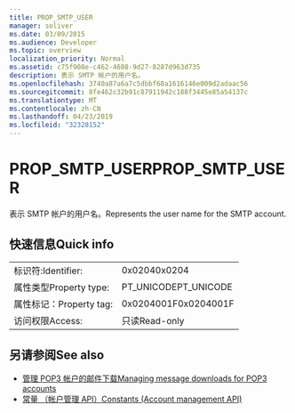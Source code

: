```yaml
---
title: PROP_SMTP_USER
manager: soliver
ms.date: 03/09/2015
ms.audience: Developer
ms.topic: overview
localization_priority: Normal
ms.assetid: c75f908e-c462-4608-9d27-8287d963d735
description: 表示 SMTP 帐户的用户名。
ms.openlocfilehash: 3740a87a6a7c5dbbf68a1616146e009d2adaac56
ms.sourcegitcommit: 8fe462c32b91c87911942c188f3445e85a54137c
ms.translationtype: MT
ms.contentlocale: zh-CN
ms.lasthandoff: 04/23/2019
ms.locfileid: "32328152"
---
```

# <a name="propsmtpuser"></a><span data-ttu-id="3bb51-103">PROP_SMTP_USER</span><span class="sxs-lookup"><span data-stu-id="3bb51-103">PROP_SMTP_USER</span></span>

<span data-ttu-id="3bb51-104">表示 SMTP 帐户的用户名。</span><span class="sxs-lookup"><span data-stu-id="3bb51-104">Represents the user name for the SMTP account.</span></span>
  
## <a name="quick-info"></a><span data-ttu-id="3bb51-105">快速信息</span><span class="sxs-lookup"><span data-stu-id="3bb51-105">Quick info</span></span>

|||
|:-----|:-----|
|<span data-ttu-id="3bb51-106">标识符:</span><span class="sxs-lookup"><span data-stu-id="3bb51-106">Identifier:</span></span>  <br/> |<span data-ttu-id="3bb51-107">0x0204</span><span class="sxs-lookup"><span data-stu-id="3bb51-107">0x0204</span></span>  <br/> |
|<span data-ttu-id="3bb51-108">属性类型</span><span class="sxs-lookup"><span data-stu-id="3bb51-108">Property type:</span></span>  <br/> |<span data-ttu-id="3bb51-109">PT_UNICODE</span><span class="sxs-lookup"><span data-stu-id="3bb51-109">PT_UNICODE</span></span>  <br/> |
|<span data-ttu-id="3bb51-110">属性标记：</span><span class="sxs-lookup"><span data-stu-id="3bb51-110">Property tag:</span></span>  <br/> |<span data-ttu-id="3bb51-111">0x0204001F</span><span class="sxs-lookup"><span data-stu-id="3bb51-111">0x0204001F</span></span>  <br/> |
|<span data-ttu-id="3bb51-112">访问权限</span><span class="sxs-lookup"><span data-stu-id="3bb51-112">Access:</span></span>  <br/> |<span data-ttu-id="3bb51-113">只读</span><span class="sxs-lookup"><span data-stu-id="3bb51-113">Read-only</span></span>  <br/> |
   
## <a name="see-also"></a><span data-ttu-id="3bb51-114">另请参阅</span><span class="sxs-lookup"><span data-stu-id="3bb51-114">See also</span></span>

- [<span data-ttu-id="3bb51-115">管理 POP3 帐户的邮件下载</span><span class="sxs-lookup"><span data-stu-id="3bb51-115">Managing message downloads for POP3 accounts</span></span>](managing-message-downloads-for-pop3-accounts.md)
- [<span data-ttu-id="3bb51-116">常量 （帐户管理 API）</span><span class="sxs-lookup"><span data-stu-id="3bb51-116">Constants (Account management API)</span></span>](constants-account-management-api.md)

